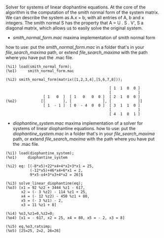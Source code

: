 Solver for systems of linear diophantine equations.
At the core of the algorithm is the computation of the smith normal form of the system matrix.
We can describe the system as A.x = b, with all entries of A, b and x integers.
The smith normal S has the property that A = U . S . V', S a diagonal matrix, which allows us to easily solve the original system.

* _smith_normal_form.mac_
maxima implementation of smith normal form

how to use:
put the _smith_normal_form.mac_ in a folder that's in your _file_search_maxima_ path, or extend _file_search_maxima_ with the path where you have put the .mac file.
```
(%i1) load(smith_normal_form);
(%o1)     smith_normal_form.mac

(%i2) smith_normal_form(matrix([1,2,3,4],[5,6,7,8]));

                                               [ 1  1  0  0 ]
                                               [            ]
                 [ 1   0  ]  [ 1   0   0  0 ]  [ 2  1  0  0 ]
(%o2)           [[        ], [              ], [            ]]
                 [ 1  - 1 ]  [ 0  - 4  0  0 ]  [ 3  1  1  0 ]
                                               [            ]
                                               [ 4  1  0  1 ]

```

* _diophantine_system.mac_
maxima implementation of a solver for systems of linear diophantine equations.
how to use:
put the _diophantine_system.mac_ in a folder that's in your _file_search_maxima_ path, or extend _file_search_maxima_ with the path where you have put the .mac file.
```
(%i1) load(diophantine_system);
(%o1)     diophantine_system

(%i2) eq: [(-8*x5)+22*x4+4*x2+3*x1 = 25,
           (-12*x5)+46*x4+6*x1 = 2,
		   9*x5-x4+3*x3+4*x2 = 26]$

(%i3) solve_linear_diophantine(eq);
(%o3) [x1 = 92 %z2 + 3444 %z1 - 617,
       x2 = (- 3 %z2) - 114 %z1 + 25,
       x4 = (- 12 %z2) - 450 %z1 + 80,
	   x5 = (- 3 %z1) - 2,
	   x3 = 11 %z1 + 8]

(%i4) %o3,%z1=0,%z2=0;
(%o4) [x1 = - 617, x2 = 25, x4 = 80, x5 = - 2, x3 = 8]

(%i5) eq,%o3,ratsimp;
(%o5) [25=25, 2=2, 26=26]
```

